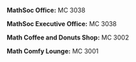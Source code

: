 **MathSoc Office:** MC 3038

**MathSoc Executive Office:** MC 3038

**Math Coffee and Donuts Shop:** MC 3002

**Math Comfy Lounge:** MC 3001
